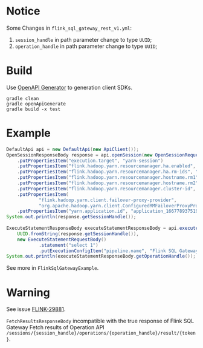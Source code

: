 # Notice

Some Changes in `flink_sql_gateway_rest_v1.yml`:

1. `session_handle` in path parameter change to type `UUID`;
2. `operation_handle` in path parameter change to type `UUID`;

# Build

Use [OpenAPI Generator](https://github.com/OpenAPITools/openapi-generator) to generation client SDKs.

```shell
gradle clean
gradle openApiGenerate
gradle build -x test
```

# Example

```java
DefaultApi api = new DefaultApi(new ApiClient());
OpenSessionResponseBody response = api.openSession(new OpenSessionRequestBody()
    .putPropertiesItem("execution.target", "yarn-session")
    .putPropertiesItem("flink.hadoop.yarn.resourcemanager.ha.enabled", "true")
    .putPropertiesItem("flink.hadoop.yarn.resourcemanager.ha.rm-ids", "rm1,rm2")
    .putPropertiesItem("flink.hadoop.yarn.resourcemanager.hostname.rm1", "yarn01")
    .putPropertiesItem("flink.hadoop.yarn.resourcemanager.hostname.rm2", "yarn01")
    .putPropertiesItem("flink.hadoop.yarn.resourcemanager.cluster-id", "yarn-cluster")
    .putPropertiesItem(
            "flink.hadoop.yarn.client.failover-proxy-provider",
            "org.apache.hadoop.yarn.client.ConfiguredRMFailoverProxyProvider")
    .putPropertiesItem("yarn.application.id", "application_1667789375191_XXXX"));
System.out.println(response.getSessionHandle());
    
ExecuteStatementResponseBody executeStatementResponseBody = api.executeStatement(
    UUID.fromString(response.getSessionHandle()),
    new ExecuteStatementRequestBody()
            .statement("select 1")
            .putExecutionConfigItem("pipeline.name", "Flink SQL Gateway SDK Example"));
System.out.println(executeStatementResponseBody.getOperationHandle());
```

See more in `FlinkSqlGatewayExample`.

# Warning

See issue [FLINK-29881](https://issues.apache.org/jira/browse/FLINK-29881).

`FetchResultsResponseBody` incompatible with the true response of Flink SQL Gateway Fetch results of Operation API `/sessions/{session_handle}/operations/{operation_handle}/result/{token}`.
